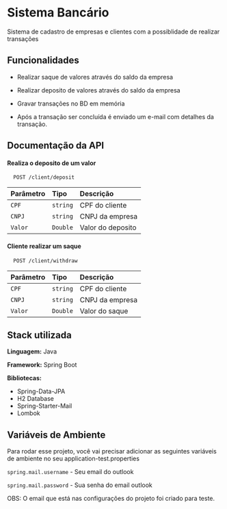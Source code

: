 
# Sistema Bancário

Sistema de cadastro de empresas e clientes com a possiblidade de realizar transações



## Funcionalidades

-  Realizar saque de valores através do saldo da empresa
-  Realizar deposito de valores através do saldo da empresa

- Gravar transações no BD em memória
- Após a transação ser concluída é enviado um e-mail com detalhes da transação.

## Documentação da API

#### Realiza o deposito de um valor

```http
  POST /client/deposit
```

| Parâmetro   | Tipo       | Descrição                           |
| :---------- | :--------- | :---------------------------------- |
| `CPF` | `string` | CPF do cliente |
| `CNPJ` | `string` | CNPJ da empresa
| `Valor` | `Double` | Valor do deposito |

#### Cliente realizar um saque

```http
  POST /client/withdraw
```

| Parâmetro   | Tipo       | Descrição                                   |
| :---------- | :--------- | :------------------------------------------ |
| `CPF` | `string` | CPF do cliente |
| `CNPJ` | `string` | CNPJ da empresa
| `Valor` | `Double` | Valor do saque |


## Stack utilizada

**Linguagem:** Java

**Framework:** Spring Boot

**Bibliotecas:** 
- Spring-Data-JPA
- H2 Database
- Spring-Starter-Mail
- Lombok



## Variáveis de Ambiente

Para rodar esse projeto, você vai precisar adicionar as seguintes variáveis de ambiente no seu application-test.properties

`spring.mail.username` - Seu email do outlook

`spring.mail.password` - Sua senha do email outlook


OBS: O email que está nas configurações do projeto foi criado para teste.

